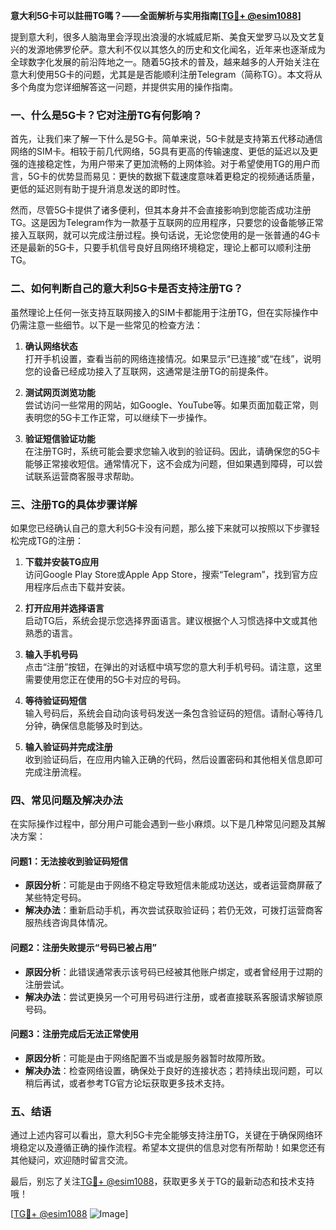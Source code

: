 **意大利5G卡可以註冊TG嗎？——全面解析与实用指南[[TG💪+ @esim1088](https://t.me/s/esim1088)]**

提到意大利，很多人脑海里会浮现出浪漫的水城威尼斯、美食天堂罗马以及文艺复兴的发源地佛罗伦萨。意大利不仅以其悠久的历史和文化闻名，近年来也逐渐成为全球数字化发展的前沿阵地之一。随着5G技术的普及，越来越多的人开始关注在意大利使用5G卡的问题，尤其是是否能顺利注册Telegram（简称TG）。本文将从多个角度为您详细解答这一问题，并提供实用的操作指南。

### 一、什么是5G卡？它对注册TG有何影响？

首先，让我们来了解一下什么是5G卡。简单来说，5G卡就是支持第五代移动通信网络的SIM卡。相较于前几代网络，5G具有更高的传输速度、更低的延迟以及更强的连接稳定性，为用户带来了更加流畅的上网体验。对于希望使用TG的用户而言，5G卡的优势显而易见：更快的数据下载速度意味着更稳定的视频通话质量，更低的延迟则有助于提升消息发送的即时性。

然而，尽管5G卡提供了诸多便利，但其本身并不会直接影响到您能否成功注册TG。这是因为Telegram作为一款基于互联网的应用程序，只要您的设备能够正常接入互联网，就可以完成注册过程。换句话说，无论您使用的是一张普通的4G卡还是最新的5G卡，只要手机信号良好且网络环境稳定，理论上都可以顺利注册TG。

### 二、如何判断自己的意大利5G卡是否支持注册TG？

虽然理论上任何一张支持互联网接入的SIM卡都能用于注册TG，但在实际操作中仍需注意一些细节。以下是一些常见的检查方法：

1. **确认网络状态**  
   打开手机设置，查看当前的网络连接情况。如果显示“已连接”或“在线”，说明您的设备已经成功接入了互联网，这通常是注册TG的前提条件。
   
2. **测试网页浏览功能**  
   尝试访问一些常用的网站，如Google、YouTube等。如果页面加载正常，则表明您的5G卡工作正常，可以继续下一步操作。
   
3. **验证短信验证功能**  
   在注册TG时，系统可能会要求您输入收到的验证码。因此，请确保您的5G卡能够正常接收短信。通常情况下，这不会成为问题，但如果遇到障碍，可以尝试联系运营商客服寻求帮助。

### 三、注册TG的具体步骤详解

如果您已经确认自己的意大利5G卡没有问题，那么接下来就可以按照以下步骤轻松完成TG的注册：

1. **下载并安装TG应用**  
   访问Google Play Store或Apple App Store，搜索“Telegram”，找到官方应用程序后点击下载并安装。

2. **打开应用并选择语言**  
   启动TG后，系统会提示您选择界面语言。建议根据个人习惯选择中文或其他熟悉的语言。

3. **输入手机号码**  
   点击“注册”按钮，在弹出的对话框中填写您的意大利手机号码。请注意，这里需要使用您正在使用的5G卡对应的号码。

4. **等待验证码短信**  
   输入号码后，系统会自动向该号码发送一条包含验证码的短信。请耐心等待几分钟，确保信息能够及时到达。

5. **输入验证码并完成注册**  
   收到验证码后，在应用内输入正确的代码，然后设置密码和其他相关信息即可完成注册流程。

### 四、常见问题及解决办法

在实际操作过程中，部分用户可能会遇到一些小麻烦。以下是几种常见问题及其解决方案：

#### 问题1：无法接收到验证码短信
- **原因分析**：可能是由于网络不稳定导致短信未能成功送达，或者运营商屏蔽了某些特定号码。
- **解决办法**：重新启动手机，再次尝试获取验证码；若仍无效，可拨打运营商客服热线咨询具体情况。

#### 问题2：注册失败提示“号码已被占用”
- **原因分析**：此错误通常表示该号码已经被其他账户绑定，或者曾经用于过期的注册尝试。
- **解决办法**：尝试更换另一个可用号码进行注册，或者直接联系客服请求解锁原号码。

#### 问题3：注册完成后无法正常使用
- **原因分析**：可能是由于网络配置不当或是服务器暂时故障所致。
- **解决办法**：检查网络设置，确保处于良好的连接状态；若持续出现问题，可以稍后再试，或者参考TG官方论坛获取更多技术支持。

### 五、结语

通过上述内容可以看出，意大利5G卡完全能够支持注册TG，关键在于确保网络环境稳定以及遵循正确的操作流程。希望本文提供的信息对您有所帮助！如果您还有其他疑问，欢迎随时留言交流。

最后，别忘了关注[TG💪+ @esim1088](https://t.me/s/esim1088)，获取更多关于TG的最新动态和技术支持哦！

[[TG💪+ @esim1088](https://t.me/s/esim1088) ![Image](https://i.postimg.cc/4NQfJmqS/Snipaste-2025-05-13-00-14-12.png)]